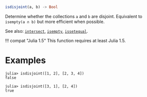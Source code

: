 ```julia
isdisjoint(a, b) -> Bool
```

Determine whether the collections `a` and `b` are disjoint. Equivalent to `isempty(a ∩ b)` but more efficient when possible.

See also: [`intersect`](@ref), [`isempty`](@ref), [`issetequal`](@ref).

!!! compat "Julia 1.5"
    This function requires at least Julia 1.5.


# Examples

```jldoctest
julia> isdisjoint([1, 2], [2, 3, 4])
false

julia> isdisjoint([3, 1], [2, 4])
true
```
